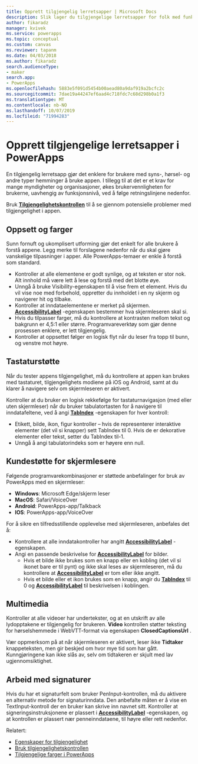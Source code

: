 ```yaml
---
title: Opprett tilgjengelig lerretsapper | Microsoft Docs
description: Slik lager du tilgjengelige lerretsapper for folk med funksjonshemninger
author: fikaradz
manager: kvivek
ms.service: powerapps
ms.topic: conceptual
ms.custom: canvas
ms.reviewer: tapanm
ms.date: 04/03/2018
ms.author: fikaradz
search.audienceType:
- maker
search.app:
- PowerApps
ms.openlocfilehash: 5883e5f091d5454b00aead80a9daf919a2bcfc2c
ms.sourcegitcommit: 7dae19a44247ef6aad4c718fdc7c68d298b0a1f3
ms.translationtype: MT
ms.contentlocale: nb-NO
ms.lasthandoff: 10/07/2019
ms.locfileid: "71994283"
---
```

# <a name="create-accessible-canvas-apps-in-powerapps"></a>Opprett tilgjengelige lerretsapper i PowerApps
En tilgjengelig lerretsapp gjør det enklere for brukere med syns-, hørsel- og andre typer hemminger å bruke appen.  I tillegg til at det er et krav for mange myndigheter og organisasjoner, økes brukervennligheten for brukerne, uavhengig av funksjonsnivå, ved å følge retningslinjene nedenfor.

Bruk **[Tilgjengelighetskontrollen](accessibility-checker.md)** til å se gjennom potensielle problemer med tilgjengelighet i appen. 

## <a name="layout-and-color"></a>Oppsett og farger
Sunn fornuft og ukomplisert utforming gjør det enkelt for alle brukere å forstå appene.  Legg merke til forslagene nedenfor når du skal gjøre vanskelige tilpasninger i apper.  Alle PowerApps-temaer er enkle å forstå som standard.
- Kontroller at alle elementene er godt synlige, og at teksten er stor nok.  Alt innhold må være lett å lese og forstå med det blotte øye.
- Unngå å bruke Visibility-egenskapen til å vise frem et element.  Hvis du vil vise noe med forbehold, oppretter du innholdet i en ny skjerm og navigerer hit og tilbake.
- Kontroller at inndataelementene er merket på skjermen. **[AccessibilityLabel](controls/properties-accessibility.md)** -egenskapen bestemmer hva skjermleseren skal si.
- Hvis du tilpasser farger, må du kontrollere at kontrasten mellom tekst og bakgrunn er 4,5:1 eller større.  Programvareverktøy som gjør denne prosessen enklere, er lett tilgjengelig.
- Kontroller at oppsettet følger en logisk flyt når du leser fra topp til bunn, og venstre mot høyre.


## <a name="keyboard-support"></a>Tastaturstøtte
Når du tester appens tilgjengelighet, må du kontrollere at appen kan brukes med tastaturet, tilgjengelighets modiene på iOS og Android, samt at du klarer å navigere selv om skjermleseren er aktivert.

Kontroller at du bruker en logisk rekkefølge for tastaturnavigasjon (med eller uten skjermleser) når du bruker tabulatortasten for å navigere til inndatafeltene, ved å angi **[TabIndex](controls/properties-accessibility.md)** -egenskapen for hver kontroll:
- Etikett, bilde, ikon, figur kontroller – hvis de representerer interaktive elementer (det vil si knapper) sett TabIndex til 0. Hvis de er dekorative elementer eller tekst, setter du TabIndex til-1.
- Unngå å angi tabulatorindeks som er høyere enn null.

## <a name="screen-reader-support"></a>Kundestøtte for skjermlesere
Følgende programvarekombinasjoner er støttede anbefalinger for bruk av PowerApps med en skjermleser:

- **Windows**: Microsoft Edge/skjerm leser
- **MacOS**: Safari/VoiceOver
- **Android**: PowerApps-app/Talkback
- **IOS**: PowerApps-app/VoiceOver

For å sikre en tilfredsstillende opplevelse med skjermleseren, anbefales det å:

- Kontrollere at alle inndatakontroller har angitt **[AccessibilityLabel](controls/properties-accessibility.md)** -egenskapen.
- Angi en passende beskrivelse for **[AccessibilityLabel](controls/properties-accessibility.md)** for bilder.
  - Hvis et bilde ikke brukes som en knapp eller en kobling (det vil si ikonet bare er til pynt) og ikke skal leses av skjermleseren, må du kontrollere at **[AccessibilityLabel](controls/properties-accessibility.md)** er tom eller ikke angitt.
  - Hvis et bilde eller et ikon brukes som en knapp, angir du **[TabIndex](controls/properties-accessibility.md)** til 0 og **[AccessibilityLabel](controls/properties-accessibility.md)** til beskrivelsen i koblingen.


## <a name="multimedia"></a>Multimedia
Kontroller at alle videoer har undertekster, og at en utskrift av alle lydopptakene er tilgjengelig for brukeren.  **Video** kontrollen støtter teksting for hørselshemmede i WebVTT-format via egenskapen **ClosedCaptionsUrl** .

Vær oppmerksom på at når skjermleseren er aktivert, leser ikke **Tidtaker** knappeteksten, men gir beskjed om hvor mye tid som har gått.  Kunngjøringene kan ikke slås av, selv om tidtakeren er skjult med lav ugjennomsiktighet.

## <a name="working-with-signatures"></a>Arbeid med signaturer
Hvis du har et signaturfelt som bruker PenInput-kontrollen, må du aktivere en alternativ metode for signaturinndata.  Den anbefalte måten er å vise en TextInput-kontroll der en bruker kan skrive inn navnet sitt.  Kontroller at signeringsinstruksjonene er plassert i **[AccessibilityLabel](controls/properties-accessibility.md)** -egenskapen, og at kontrollen er plassert nær penneinndataene, til høyre eller rett nedenfor.



Relatert:
- [Egenskaper for tilgjengelighet](controls/properties-accessibility.md)
- [Bruk tilgjengelighetskontrollen](accessibility-checker.md)
- [Tilgjengelige farger i PowerApps](accessible-apps-color.md)
